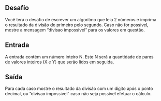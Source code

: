 ## Desafio

Você terá o desafio de escrever um algoritmo que leia 2 números e imprima o resultado da 
divisão do primeiro pelo segundo. Caso não for possível, mostre a mensagem “divisao impossivel” 
para os valores em questão.


## Entrada

A entrada contém um número inteiro N. Este N será a quantidade de pares de valores inteiros 
(X e Y) que serão lidos em seguida.

## Saída

Para cada caso mostre o resultado da divisão com um dígito após o ponto decimal, ou “divisao 
impossivel” caso não seja possível efetuar o cálculo.
